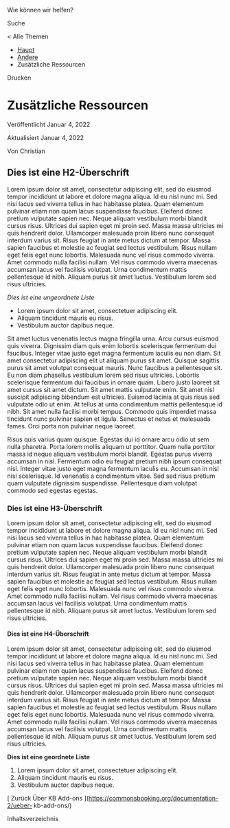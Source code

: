 Wie können wir helfen?

Suche

< Alle Themen

  * [ Haupt  ](https://commonsbooking.org/?page_id=1802)
  * [ Andere  ](https://commonsbooking.org/documentation-2/Kategorie/andere/)
  * Zusätzliche Ressourcen 

Drucken

#  Zusätzliche Ressourcen

Veröffentlicht  Januar 4, 2022

Aktualisiert  Januar 4, 2022

Von  Christian

##  Dies ist eine H2-Überschrift

Lorem ipsum dolor sit amet, consectetur adipiscing elit, sed do eiusmod tempor
incididunt ut labore et dolore magna aliqua. Id eu nisl nunc mi. Sed nisi
lacus sed viverra tellus in hac habitasse platea. Quam elementum pulvinar
etiam non quam lacus suspendisse faucibus. Eleifend donec pretium vulputate
sapien nec. Neque aliquam vestibulum morbi blandit cursus risus. Ultrices dui
sapien eget mi proin sed. Massa massa ultricies mi quis hendrerit dolor.
Ullamcorper malesuada proin libero nunc consequat interdum varius sit. Risus
feugiat in ante metus dictum at tempor. Massa sapien faucibus et molestie ac
feugiat sed lectus vestibulum. Risus nullam eget felis eget nunc lobortis.
Malesuada nunc vel risus commodo viverra. Amet commodo nulla facilisi nullam.
Vel risus commodo viverra maecenas accumsan lacus vel facilisis volutpat. Urna
condimentum mattis pellentesque id nibh. Aliquam purus sit amet luctus.
Vestibulum lorem sed risus ultricies.

_Dies ist eine ungeordnete Liste_

  * Lorem ipsum dolor sit amet, consectetuer adipiscing elit. 
  * Aliquam tincidunt mauris eu risus. 
  * Vestibulum auctor dapibus neque. 

Sit amet luctus venenatis lectus magna fringilla urna. Arcu cursus euismod
quis viverra. Dignissim diam quis enim lobortis scelerisque fermentum dui
faucibus. Integer vitae justo eget magna fermentum iaculis eu non diam. Sit
amet consectetur adipiscing elit ut aliquam purus sit amet. Quisque sagittis
purus sit amet volutpat consequat mauris. Nunc faucibus a pellentesque sit. Eu
non diam phasellus vestibulum lorem sed risus ultricies. Lobortis scelerisque
fermentum dui faucibus in ornare quam. Libero justo laoreet sit amet cursus
sit amet dictum. Sit amet mattis vulputate enim. Sit amet nisl suscipit
adipiscing bibendum est ultricies. Euismod lacinia at quis risus sed vulputate
odio ut enim. At tellus at urna condimentum mattis pellentesque id nibh. Sit
amet nulla facilisi morbi tempus. Commodo quis imperdiet massa tincidunt nunc
pulvinar sapien et ligula. Senectus et netus et malesuada fames. Orci porta
non pulvinar neque laoreet.

Risus quis varius quam quisque. Egestas dui id ornare arcu odio ut sem nulla
pharetra. Porta lorem mollis aliquam ut porttitor. Quam nulla porttitor massa
id neque aliquam vestibulum morbi blandit. Egestas purus viverra accumsan in
nisl. Fermentum odio eu feugiat pretium nibh ipsum consequat nisl. Integer
vitae justo eget magna fermentum iaculis eu. Accumsan in nisl nisi
scelerisque. Id venenatis a condimentum vitae. Sed sed risus pretium quam
vulputate dignissim suspendisse. Pellentesque diam volutpat commodo sed
egestas egestas.

###  Dies ist eine H3-Überschrift

Lorem ipsum dolor sit amet, consectetur adipiscing elit, sed do eiusmod tempor
incididunt ut labore et dolore magna aliqua. Id eu nisl nunc mi. Sed nisi
lacus sed viverra tellus in hac habitasse platea. Quam elementum pulvinar
etiam non quam lacus suspendisse faucibus. Eleifend donec pretium vulputate
sapien nec. Neque aliquam vestibulum morbi blandit cursus risus. Ultrices dui
sapien eget mi proin sed. Massa massa ultricies mi quis hendrerit dolor.
Ullamcorper malesuada proin libero nunc consequat interdum varius sit. Risus
feugiat in ante metus dictum at tempor. Massa sapien faucibus et molestie ac
feugiat sed lectus vestibulum. Risus nullam eget felis eget nunc lobortis.
Malesuada nunc vel risus commodo viverra. Amet commodo nulla facilisi nullam.
Vel risus commodo viverra maecenas accumsan lacus vel facilisis volutpat. Urna
condimentum mattis pellentesque id nibh. Aliquam purus sit amet luctus.
Vestibulum lorem sed risus ultricies.

####  Dies ist eine H4-Überschrift

Lorem ipsum dolor sit amet, consectetur adipiscing elit, sed do eiusmod tempor
incididunt ut labore et dolore magna aliqua. Id eu nisl nunc mi. Sed nisi
lacus sed viverra tellus in hac habitasse platea. Quam elementum pulvinar
etiam non quam lacus suspendisse faucibus. Eleifend donec pretium vulputate
sapien nec. Neque aliquam vestibulum morbi blandit cursus risus. Ultrices dui
sapien eget mi proin sed. Massa massa ultricies mi quis hendrerit dolor.
Ullamcorper malesuada proin libero nunc consequat interdum varius sit. Risus
feugiat in ante metus dictum at tempor. Massa sapien faucibus et molestie ac
feugiat sed lectus vestibulum. Risus nullam eget felis eget nunc lobortis.
Malesuada nunc vel risus commodo viverra. Amet commodo nulla facilisi nullam.
Vel risus commodo viverra maecenas accumsan lacus vel facilisis volutpat. Urna
condimentum mattis pellentesque id nibh. Aliquam purus sit amet luctus.
Vestibulum lorem sed risus ultricies.

**Dies ist eine geordnete Liste**

  1. Lorem ipsum dolor sit amet, consectetuer adipiscing elit. 
  2. Aliquam tincidunt mauris eu risus. 
  3. Vestibulum auctor dapibus neque. 

[ Zurück  Über KB Add-ons  ](https://commonsbooking.org/documentation-2/ueber-
kb-add-ons/)

Inhaltsverzeichnis

